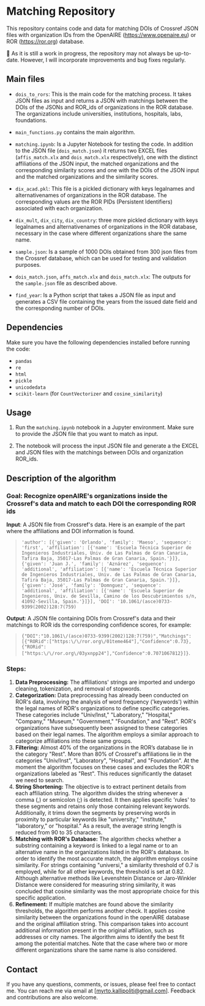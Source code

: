 # Matching Repository

This repository contains code and data for matching DOIs of Crossref JSON files with organization IDs from the OpenAIRE (https://www.openaire.eu) or ROR (https://ror.org) database.

🚀 As it is still a work in progress, the repository may not always be up-to-date. 
However, I will incorporate improvements and bug fixes regularly. 

## Main files

- `dois_to_rors`: This is the main code for the matching process. It takes JSON files as input and returns a JSON with matchings between the DOIs of the JSONs and ROR_ids of organizations in the ROR database. The organizations include universities, institutions, hospitals, labs, foundations.

- `main_functions.py` contains the main algorithm.
  
- `matching.ipynb`: Is a Jupyter Notebook for testing the code. In addition to the JSON file (`dois_match.json`) it returns two EXCEL files (`affis_match.xlx` and `dois_match.xlx` respectively), one with the distinct affiliations of the JSON input, the matched organizations and the corresponding similarity scores and one with the DOIs of the JSON input and the matched organizations and the similarity scores.

- `dix_acad.pkl`: This file is a pickled dictionary with keys legalnames and alternativenames of organizations in the ROR database. The corresponding values are the ROR PIDs (Persistent Identifiers) associated with each organization.

- `dix_mult`, `dix_city`, `dix_country`: three more pickled dictionary with keys legalnames and alternativenames of organizations in the ROR database, necessary in the case where different organizations share the same name.

- `sample.json`: Is a sample of 1000 DOIs obtained from 300 json files from the Crossref database, which can be used for testing and validation purposes.
  
- `dois_match.json`, `affs_match.xlx` and `dois_match.xlx`: The outputs for the `sample.json` file as described above.

- `find_year`: Is a Python script that takes a JSON file as input and generates a CSV file containing the years from the issued date field and the corresponding number of DOIs.


## Dependencies

Make sure you have the following dependencies installed before running the code:

- `pandas`
- `re`
- `html`
- `pickle`
- `unicodedata`
- `scikit-learn` (for `CountVectorizer` and `cosine_similarity`)

## Usage

1. Run the `matching.ipynb` notebook in a Jupyter environment. Make sure to provide the JSON file that you want to match as input.

2. The notebook will process the input JSON file and generate a the EXCEL and JSON files with the matchings between DOIs and organization ROR_ids.


## Description of the algorithm

### Goal: Recognize openAIRE's organizations inside the Crossref's data and match to each DOI the corresponding ROR ids

__Input__: A JSON file from Crossref's data. Here is an example of the part where the affiliations and DOI information is found. 
> `'author': [{'given': 'Orlando',
   'family': 'Maeso',
   'sequence': 'first',
   'affiliation': [{'name': 'Escuela Técnica Superior de Ingenieros Industriales, Univ. de Las Palmas de Gran Canaria, Tafira Baja, 35017-Las Palmas de Gran Canaria, Spain.'}]},
  {'given': 'Juan J.',
   'family': 'Aznárez',
   'sequence': 'additional',
   'affiliation': [{'name': 'Escuela Técnica Superior de Ingenieros Industriales, Univ. de Las Palmas de Gran Canaria, Tafira Baja, 35017-Las Palmas de Gran Canaria, Spain.'}]},
  {'given': 'José',
   'family': 'Domnguez',
   'sequence': 'additional',
   'affiliation': [{'name': 'Escuela Superior de Ingenieros, Univ. de Sevilla, Camino de los Descubrimientos s/n, 41092-Sevilla, Spain.'}]}],
 'DOI': '10.1061/(asce)0733-9399(2002)128:7(759)`


__Output__: A JSON file containing DOIs from Crossref's data and their matchings to ROR ids the corresponding confidence scores, for example: 
>`{"DOI":"10.1061\/(asce)0733-9399(2002)128:7(759)","Matchings":[{"RORid":["https:\/\/ror.org\/01teme464"],"Confidence":0.73},{"RORid":["https:\/\/ror.org\/03yxnpp24"],"Confidence":0.7071067812}]}`.


### Steps:

1. **Data Preprocessing:** The affiliations' strings are imported and undergo cleaning, tokenization, and removal of stopwords.
2. **Categorization:** Data preprocessing has already been conducted on ROR's data, involving the analysis of word frequency ('keywords') within the legal names of ROR's organizations to define specific categories. These categories include "Univ/Inst," "Laboratory," "Hospital," "Company," "Museum," "Government," "Foundation," and "Rest". ROR's organizations have subsequently been assigned to these categories based on their legal names. The algorithm employs a similar approach to categorize affiliations into these same groups.
4. **Filtering:** Almost 40\% of the organizations in the ROR’s database lie in the category "Rest". More than 80\% of Crossref's affiliations lie in the categories "Univ/Inst", "Laboratory", "Hospital", and "Foundation". At the moment the algorithm focuses on these cases and excludes the ROR's organizations labeled as "Rest". This reduces significantly the dataset we need to search.
5. **String Shortening:** The objective is to extract pertinent details from each affiliation string. The algorithm divides the string whenever a comma (,) or semicolon (;) is detected. It then applies specific 'rules' to these segments and retains only those containing relevant keywords. Additionally, it trims down the segments by preserving words in proximity to particular keywords like "university," "institute," "laboratory," or "hospital." As a result, the average string length is reduced from 90 to 35 characters.
6. **Matching with ROR's Database:** The algorithm checks whether a substring containing a keyword is linked to a legal name or to an alternative name in the organizations listed in the ROR's database. In order to identify the most accurate match, the algorithm employs cosine similarity. For strings containing "universi," a similarity threshold of 0.7 is employed, while for all other keywords, the threshold is set at 0.82. Although alternative methods like Levenshtein Distance or Jaro-Winkler Distance were considered for measuring string similarity, it was concluded that cosine similarity was the most appropriate choice for this specific application.
7. **Refinement:** If multiple matches are found above the similarity thresholds, the algorithm performs another check. It applies cosine similarity between the organizations found in the openAIRE database and the original affiliation string. This comparison takes into account additional information present in the original affiliation, such as addresses or city names. The algorithm aims to identify the best fit among the potential matches. Note that the case where two or more different organizations share the same name is also considered.



## Contact

If you have any questions, comments, or issues, please feel free to contact me. You can reach me via email at [myrto.kallipoliti@gmail.com]. Feedback and contributions are also welcome.


